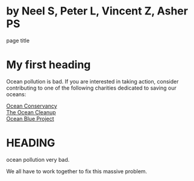 # by Neel S, Peter L, Vincent Z, Asher PS

<html>

<head>
page title
<head>

<h1>My first heading</h1>

<p>Ocean pollution is bad. If you are interested in taking action, consider contributing to one of the following charities dedicated to saving our oceans:</p>
<a href="https://oceanconservancy.org">Ocean Conservancy</a>
<br>
<a href="https://theoceancleanup.com/">The Ocean Cleanup</a>
<br>
<a href="https://oceanblueproject.org/">Ocean Blue Project</a>



<body> 
<h1> HEADING </h1>
<p> ocean pollution very bad. </p>
<p> We all have to work together to fix this massive problem. </p>
</body>

</html>